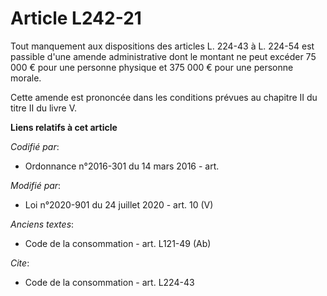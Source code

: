 # Article L242-21

Tout manquement aux dispositions des articles L. 224-43 à L. 224-54 est passible d'une amende administrative dont le montant
ne peut excéder 75 000 € pour une personne physique et 375 000 € pour une personne morale.

Cette amende est prononcée dans les conditions prévues au chapitre II du titre II du livre V.

**Liens relatifs à cet article**

_Codifié par_:

  - Ordonnance n°2016-301 du 14 mars 2016 - art.

_Modifié par_:

  - Loi n°2020-901 du 24 juillet 2020 - art. 10 (V)

_Anciens textes_:

  - Code de la consommation - art. L121-49 (Ab)

_Cite_:

  - Code de la consommation - art. L224-43
